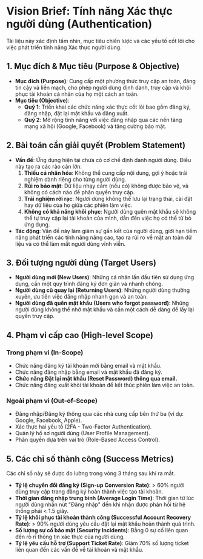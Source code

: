 # Vision Brief: Tính năng Xác thực người dùng (Authentication)

Tài liệu này xác định tầm nhìn, mục tiêu chiến lược và các yếu tố cốt lõi cho việc phát triển tính năng Xác thực người dùng.

## 1. Mục đích & Mục tiêu (Purpose & Objective)

*   **Mục đích (Purpose)**: Cung cấp một phương thức truy cập an toàn, đáng tin cậy và liền mạch, cho phép người dùng định danh, truy cập và khôi phục tài khoản cá nhân của họ một cách an toàn.
*   **Mục tiêu (Objective)**:
    *   **Quý 1**: Triển khai các chức năng xác thực cốt lõi bao gồm đăng ký, đăng nhập, đặt lại mật khẩu và đăng xuất.
    *   **Quý 2**: Mở rộng tính năng với việc đăng nhập qua các nền tảng mạng xã hội (Google, Facebook) và tăng cường bảo mật.

## 2. Bài toán cần giải quyết (Problem Statement)

*   **Vấn đề**: Ứng dụng hiện tại chưa có cơ chế định danh người dùng. Điều này tạo ra các rào cản lớn:
    1.  **Thiếu cá nhân hóa**: Không thể cung cấp nội dung, gợi ý hoặc trải nghiệm dành riêng cho từng người dùng.
    2.  **Rủi ro bảo mật**: Dữ liệu nhạy cảm (nếu có) không được bảo vệ, và không có cách nào để phân quyền truy cập.
    3.  **Trải nghiệm rời rạc**: Người dùng không thể lưu lại trạng thái, cài đặt hay dữ liệu của họ giữa các phiên làm việc.
    4.  **Không có khả năng khôi phục**: Người dùng quên mật khẩu sẽ không thể tự truy cập lại tài khoản của mình, dẫn đến việc họ có thể từ bỏ ứng dụng.
*   **Tác động**: Vấn đề này làm giảm sự gắn kết của người dùng, giới hạn tiềm năng phát triển các tính năng nâng cao, tạo ra rủi ro về mặt an toàn dữ liệu và có thể làm mất người dùng vĩnh viễn.

## 3. Đối tượng người dùng (Target Users)

*   **Người dùng mới (New Users)**: Những cá nhân lần đầu tiên sử dụng ứng dụng, cần một quy trình đăng ký đơn giản và nhanh chóng.
*   **Người dùng cũ quay lại (Returning Users)**: Những người dùng thường xuyên, ưu tiên việc đăng nhập nhanh gọn và an toàn.
*   **Người dùng đã quên mật khẩu (Users who forgot password)**: Những người dùng không thể nhớ mật khẩu và cần một cách dễ dàng để lấy lại quyền truy cập.

## 4. Phạm vi cấp cao (High-level Scope)

### Trong phạm vi (In-Scope)

*   Chức năng đăng ký tài khoản mới bằng email và mật khẩu.
*   Chức năng đăng nhập bằng email và mật khẩu đã đăng ký.
*   **Chức năng Đặt lại mật khẩu (Reset Password) thông qua email.**
*   Chức năng đăng xuất khỏi tài khoản để kết thúc phiên làm việc an toàn.

### Ngoài phạm vi (Out-of-Scope)

*   Đăng nhập/Đăng ký thông qua các nhà cung cấp bên thứ ba (ví dụ: Google, Facebook, Apple).
*   Xác thực hai yếu tố (2FA - Two-Factor Authentication).
*   Quản lý hồ sơ người dùng (User Profile Management).
*   Phân quyền dựa trên vai trò (Role-Based Access Control).

## 5. Các chỉ số thành công (Success Metrics)

Các chỉ số này sẽ được đo lường trong vòng 3 tháng sau khi ra mắt.

*   **Tỷ lệ chuyển đổi đăng ký (Sign-up Conversion Rate)**: > 60% người dùng truy cập trang đăng ký hoàn thành việc tạo tài khoản.
*   **Thời gian đăng nhập trung bình (Average Login Time)**: Thời gian từ lúc người dùng nhấn nút "Đăng nhập" đến khi nhận được phản hồi từ hệ thống phải < 1.5 giây.
*   **Tỷ lệ khôi phục tài khoản thành công (Successful Account Recovery Rate)**: > 90% người dùng yêu cầu đặt lại mật khẩu hoàn thành quá trình.
*   **Số lượng sự cố bảo mật (Security Incidents)**: Bằng 0 sự cố liên quan đến rò rỉ thông tin xác thực của người dùng.
*   **Tỷ lệ yêu cầu hỗ trợ (Support Ticket Rate)**: Giảm 70% số lượng ticket liên quan đến các vấn đề về tài khoản và mật khẩu. 